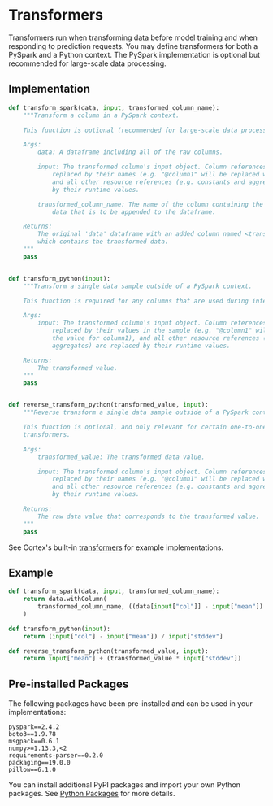 # Transformers

Transformers run when transforming data before model training and when responding to prediction requests. You may define transformers for both a PySpark and a Python context. The PySpark implementation is optional but recommended for large-scale data processing.

## Implementation

```python
def transform_spark(data, input, transformed_column_name):
    """Transform a column in a PySpark context.

    This function is optional (recommended for large-scale data processing).

    Args:
        data: A dataframe including all of the raw columns.

        input: The transformed column's input object. Column references in the input are
            replaced by their names (e.g. "@column1" will be replaced with "column1"),
            and all other resource references (e.g. constants and aggregates) are replaced
            by their runtime values.

        transformed_column_name: The name of the column containing the transformed
            data that is to be appended to the dataframe.

    Returns:
        The original 'data' dataframe with an added column named <transformed_column_name>
        which contains the transformed data.
    """
    pass


def transform_python(input):
    """Transform a single data sample outside of a PySpark context.

    This function is required for any columns that are used during inference.

    Args:
        input: The transformed column's input object. Column references in the input are
            replaced by their values in the sample (e.g. "@column1" will be replaced with
            the value for column1), and all other resource references (e.g. constants and
            aggregates) are replaced by their runtime values.

    Returns:
        The transformed value.
    """
    pass


def reverse_transform_python(transformed_value, input):
    """Reverse transform a single data sample outside of a PySpark context.

    This function is optional, and only relevant for certain one-to-one
    transformers.

    Args:
        transformed_value: The transformed data value.

        input: The transformed column's input object. Column references in the input are
            replaced by their names (e.g. "@column1" will be replaced with "column1"),
            and all other resource references (e.g. constants and aggregates) are replaced
            by their runtime values.

    Returns:
        The raw data value that corresponds to the transformed value.
    """
    pass
```

See Cortex's built-in <!-- CORTEX_VERSION_MINOR -->[transformers](https://github.com/cortexlabs/cortex/blob/0.7/pkg/transformers) for example implementations.

## Example

```python
def transform_spark(data, input, transformed_column_name):
    return data.withColumn(
        transformed_column_name, ((data[input["col"]] - input["mean"]) / input["stddev"])
    )

def transform_python(input):
    return (input["col"] - input["mean"]) / input["stddev"]

def reverse_transform_python(transformed_value, input):
    return input["mean"] + (transformed_value * input["stddev"])
```

## Pre-installed Packages

The following packages have been pre-installed and can be used in your implementations:

```text
pyspark==2.4.2
boto3==1.9.78
msgpack==0.6.1
numpy>=1.13.3,<2
requirements-parser==0.2.0
packaging==19.0.0
pillow==6.1.0
```

You can install additional PyPI packages and import your own Python packages. See [Python Packages](python-packages.md) for more details.
